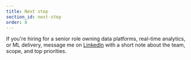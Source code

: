 ```yaml
---
title: Next step
section_id: next-step
order: 8
---
```


If you're hiring for a senior role owning data platforms, real-time analytics, or ML delivery, message me on [LinkedIn](https://www.linkedin.com/in/andrew-m-ignatov-879842146/) with a short note about the team, scope, and top priorities.